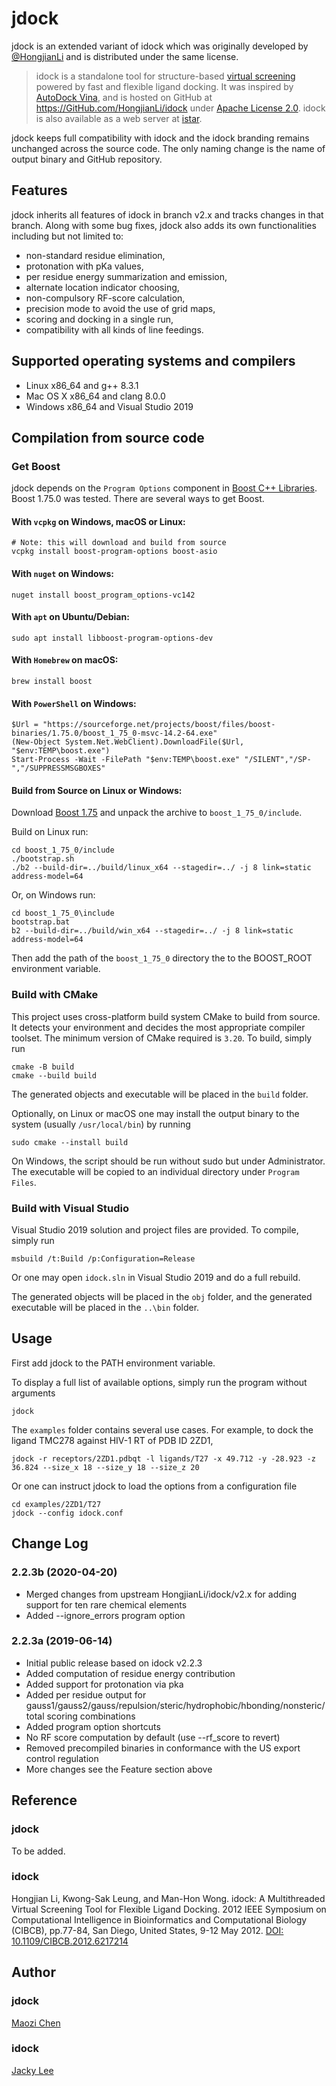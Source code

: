 jdock
=====

jdock is an extended variant of idock which was originally developed by [@HongjianLi](https://github.com/HongjianLi) and is distributed under the same license.

>idock is a standalone tool for structure-based [virtual screening] powered by fast and flexible ligand docking. It was inspired by [AutoDock Vina], and is hosted on GitHub at https://GitHub.com/HongjianLi/idock under [Apache License 2.0]. idock is also available as a web server at [istar].

jdock keeps full compatibility with idock and the idock branding remains unchanged across the source code. The only naming change is the name of output binary and GitHub repository.

Features
--------

jdock inherits all features of idock in branch v2.x and tracks changes in that branch. Along with some bug fixes, jdock also adds its own functionalities including but not limited to:
* non-standard residue elimination,
* protonation with pKa values,
* per residue energy summarization and emission,
* alternate location indicator choosing,
* non-compulsory RF-score calculation,
* precision mode to avoid the use of grid maps,
* scoring and docking in a single run,
* compatibility with all kinds of line feedings.


Supported operating systems and compilers
-----------------------------------------

* Linux x86_64 and g++ 8.3.1
* Mac OS X x86_64 and clang 8.0.0
* Windows x86_64 and Visual Studio 2019


Compilation from source code
----------------------------

### Get Boost

jdock depends on the `Program Options` component in [Boost C++ Libraries]. Boost 1.75.0 was tested. There are several ways to get Boost.

#### With `vcpkg` on Windows, macOS or Linux:
```
# Note: this will download and build from source
vcpkg install boost-program-options boost-asio
```

#### With `nuget` on Windows:
```
nuget install boost_program_options-vc142
```

#### With `apt` on Ubuntu/Debian:
```
sudo apt install libboost-program-options-dev
```

#### With `Homebrew` on macOS:
```
brew install boost
```

#### With `PowerShell` on Windows:
```
$Url = "https://sourceforge.net/projects/boost/files/boost-binaries/1.75.0/boost_1_75_0-msvc-14.2-64.exe"
(New-Object System.Net.WebClient).DownloadFile($Url, "$env:TEMP\boost.exe")
Start-Process -Wait -FilePath "$env:TEMP\boost.exe" "/SILENT","/SP-","/SUPPRESSMSGBOXES"
```

#### Build from Source on Linux or Windows:

Download [Boost 1.75] and unpack the archive to `boost_1_75_0/include`.

Build on Linux run:
```
cd boost_1_75_0/include
./bootstrap.sh
./b2 --build-dir=../build/linux_x64 --stagedir=../ -j 8 link=static address-model=64
```

Or, on Windows run:
```
cd boost_1_75_0\include
bootstrap.bat
b2 --build-dir=../build/win_x64 --stagedir=../ -j 8 link=static address-model=64
```

Then add the path of the `boost_1_75_0` directory the to the BOOST_ROOT environment variable.

### Build with CMake

This project uses cross-platform build system CMake to build from source. It detects your environment and decides the most appropriate compiler toolset. The minimum version of CMake required is `3.20`. To build, simply run
```
cmake -B build
cmake --build build
```

The generated objects and executable will be placed in the `build` folder.

Optionally, on Linux or macOS one may install the output binary to the system (usually `/usr/local/bin`) by running
```
sudo cmake --install build
```

On Windows, the script should be run without sudo but under Administrator. The executable will be copied to an individual directory under `Program Files`.


### Build with Visual Studio

Visual Studio 2019 solution and project files are provided. To compile, simply run
```
msbuild /t:Build /p:Configuration=Release
```

Or one may open `idock.sln` in Visual Studio 2019 and do a full rebuild.

The generated objects will be placed in the `obj` folder, and the generated executable will be placed in the `..\bin` folder.


Usage
-----

First add jdock to the PATH environment variable.

To display a full list of available options, simply run the program without arguments
```
jdock
```

The `examples` folder contains several use cases. For example, to dock the ligand TMC278 against HIV-1 RT of PDB ID 2ZD1,
```
jdock -r receptors/2ZD1.pdbqt -l ligands/T27 -x 49.712 -y -28.923 -z 36.824 --size_x 18 --size_y 18 --size_z 20
```

Or one can instruct jdock to load the options from a configuration file
```
cd examples/2ZD1/T27
jdock --config idock.conf
```


Change Log
----------

### 2.2.3b (2020-04-20)

* Merged changes from upstream HongjianLi/idock/v2.x for adding support for ten rare chemical elements
* Added --ignore_errors program option

### 2.2.3a (2019-06-14)

* Initial public release based on idock v2.2.3
* Added computation of residue energy contribution
* Added support for protonation via pka
* Added per residue output for gauss1/gauss2/gauss/repulsion/steric/hydrophobic/hbonding/nonsteric/total scoring combinations
* Added program option shortcuts
* No RF score computation by default (use --rf_score to revert)
* Removed precompiled binaries in conformance with the US export control regulation
* More changes see the Feature section above

Reference
---------

### jdock
To be added.

### idock
Hongjian Li, Kwong-Sak Leung, and Man-Hon Wong. idock: A Multithreaded Virtual Screening Tool for Flexible Ligand Docking. 2012 IEEE Symposium on Computational Intelligence in Bioinformatics and Computational Biology (CIBCB), pp.77-84, San Diego, United States, 9-12 May 2012. [DOI: 10.1109/CIBCB.2012.6217214]


Author
--------------

### jdock
[Maozi Chen]

### idock
[Jacky Lee]


[virtual screening]: http://en.wikipedia.org/wiki/Virtual_screening
[docking]: http://en.wikipedia.org/wiki/Docking_(molecular)
[AutoDock Vina]: http://vina.scripps.edu
[Apache License 2.0]: http://www.apache.org/licenses/LICENSE-2.0
[istar]: http://istar.cse.cuhk.edu.hk/idock
[Boost C++ Libraries]: http://www.boost.org
[doxygen]: http://www.doxygen.org
[semantic versioning]: http://semver.org
[CodePlex]: http://idock.codeplex.com
[DOI: 10.1109/CIBCB.2012.6217214]: http://dx.doi.org/10.1109/CIBCB.2012.6217214
[Jacky Lee]: http://www.cse.cuhk.edu.hk/~hjli
[Maozi Chen]: https://www.linkedin.com/in/maozichen/
[Boost 1.75]: https://www.boost.org/users/history/version_1_75_0.html
